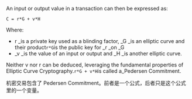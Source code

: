 An input or output value in a transaction can then be expressed as:

```
C = r*G + v*H
```

Where:

* r \_is a private key used as a blinding factor, \_G \_is an elliptic curve and their product`r*G`is the public key for \_r \_on \_G
* \_v \_is the value of an input or output and \_H \_is another elliptic curve.

Neither v nor r can be deduced, leveraging the fundamental properties of Elliptic Curve Cryptography.`r*G + v*H`is called a\_Pedersen Commitment.

机密交易包含了 Pedersen Commitment。前者是一个公式，后者只是这个公式里的一个变量。



